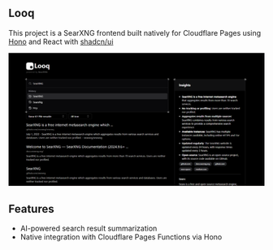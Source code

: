 ## Looq

This project is a SearXNG frontend built natively for Cloudflare Pages using [Hono](https://github.com/honojs/hono) and React with [shadcn/ui](https://ui.shadcn.com/)

![preview](preview.png)

## Features

- AI-powered search result summarization
- Native integration with Cloudflare Pages Functions via Hono